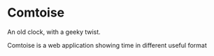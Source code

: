 # Comtoise
An old clock, with a geeky twist.

Comtoise is a web application showing time in different useful format

